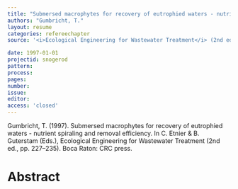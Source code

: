 ```yaml
---
title: "Submersed macrophytes for recovery of eutrophied waters - nutrient spiraling and removal efficiency."
authors: "Gumbricht, T."
layout: resume
categories: refereechapter
source: '<i>Ecological Engineering for Wastewater Treatment</i> (2nd ed., pp. 227–235)'

date: 1997-01-01
projectid: snogerod
pattern:
process:
pages:
number:
issue:
editor:
access: 'closed'
---
```


Gumbricht, T. (1997). Submersed macrophytes for recovery of eutrophied waters - nutrient spiraling and removal efficiency. In C. Etnier & B. Guterstam (Eds.), Ecological Engineering for Wastewater Treatment (2nd ed., pp. 227–235). Boca Raton: CRC press.

<h1 class='foot-description'>Abstract</h1>
